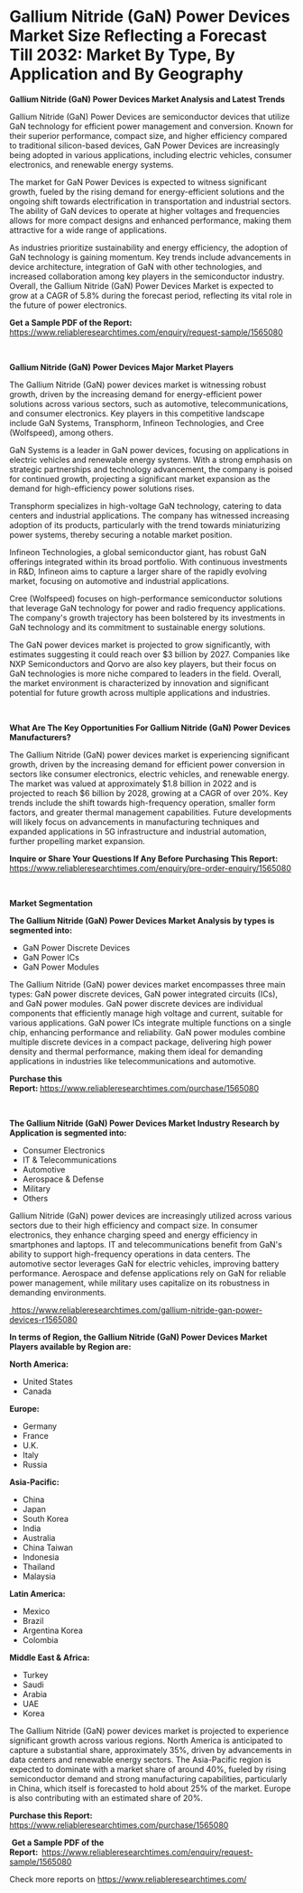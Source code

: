 <p><h1>Gallium Nitride (GaN) Power Devices Market Size Reflecting a Forecast Till 2032: Market By Type, By Application and By Geography</h1></p><p><strong>Gallium Nitride (GaN) Power Devices Market Analysis and Latest Trends</strong></p>
<p><p>Gallium Nitride (GaN) Power Devices are semiconductor devices that utilize GaN technology for efficient power management and conversion. Known for their superior performance, compact size, and higher efficiency compared to traditional silicon-based devices, GaN Power Devices are increasingly being adopted in various applications, including electric vehicles, consumer electronics, and renewable energy systems. </p><p>The market for GaN Power Devices is expected to witness significant growth, fueled by the rising demand for energy-efficient solutions and the ongoing shift towards electrification in transportation and industrial sectors. The ability of GaN devices to operate at higher voltages and frequencies allows for more compact designs and enhanced performance, making them attractive for a wide range of applications. </p><p>As industries prioritize sustainability and energy efficiency, the adoption of GaN technology is gaining momentum. Key trends include advancements in device architecture, integration of GaN with other technologies, and increased collaboration among key players in the semiconductor industry. Overall, the Gallium Nitride (GaN) Power Devices Market is expected to grow at a CAGR of 5.8% during the forecast period, reflecting its vital role in the future of power electronics.</p></p>
<p><strong>Get a Sample PDF of the Report:&nbsp;</strong> <a href="https://www.reliableresearchtimes.com/enquiry/request-sample/1565080?utm_campaign=1420&utm_medium=2&utm_source=Github&utm_content=ia&utm_term=06042025&utm_id=gallium-nitride-gan-power-devices">https://www.reliableresearchtimes.com/enquiry/request-sample/1565080</a></p>
<p>&nbsp;</p>
<p><strong>Gallium Nitride (GaN) Power Devices Major Market Players</strong></p>
<p><p>The Gallium Nitride (GaN) power devices market is witnessing robust growth, driven by the increasing demand for energy-efficient power solutions across various sectors, such as automotive, telecommunications, and consumer electronics. Key players in this competitive landscape include GaN Systems, Transphorm, Infineon Technologies, and Cree (Wolfspeed), among others.</p><p>GaN Systems is a leader in GaN power devices, focusing on applications in electric vehicles and renewable energy systems. With a strong emphasis on strategic partnerships and technology advancement, the company is poised for continued growth, projecting a significant market expansion as the demand for high-efficiency power solutions rises.</p><p>Transphorm specializes in high-voltage GaN technology, catering to data centers and industrial applications. The company has witnessed increasing adoption of its products, particularly with the trend towards miniaturizing power systems, thereby securing a notable market position. </p><p>Infineon Technologies, a global semiconductor giant, has robust GaN offerings integrated within its broad portfolio. With continuous investments in R&D, Infineon aims to capture a larger share of the rapidly evolving market, focusing on automotive and industrial applications.</p><p>Cree (Wolfspeed) focuses on high-performance semiconductor solutions that leverage GaN technology for power and radio frequency applications. The company's growth trajectory has been bolstered by its investments in GaN technology and its commitment to sustainable energy solutions.</p><p>The GaN power devices market is projected to grow significantly, with estimates suggesting it could reach over $3 billion by 2027. Companies like NXP Semiconductors and Qorvo are also key players, but their focus on GaN technologies is more niche compared to leaders in the field. Overall, the market environment is characterized by innovation and significant potential for future growth across multiple applications and industries.</p></p>
<p>&nbsp;</p>
<p><strong>What Are The Key Opportunities For Gallium Nitride (GaN) Power Devices Manufacturers?</strong></p>
<p><p>The Gallium Nitride (GaN) power devices market is experiencing significant growth, driven by the increasing demand for efficient power conversion in sectors like consumer electronics, electric vehicles, and renewable energy. The market was valued at approximately $1.8 billion in 2022 and is projected to reach $6 billion by 2028, growing at a CAGR of over 20%. Key trends include the shift towards high-frequency operation, smaller form factors, and greater thermal management capabilities. Future developments will likely focus on advancements in manufacturing techniques and expanded applications in 5G infrastructure and industrial automation, further propelling market expansion.</p></p>
<p><strong>Inquire or Share Your Questions If Any Before Purchasing This Report:</strong> <a href="https://www.reliableresearchtimes.com/enquiry/pre-order-enquiry/1565080?utm_campaign=1420&utm_medium=2&utm_source=Github&utm_content=ia&utm_term=06042025&utm_id=gallium-nitride-gan-power-devices">https://www.reliableresearchtimes.com/enquiry/pre-order-enquiry/1565080</a></p>
<p>&nbsp;</p>
<p><strong>Market Segmentation</strong></p>
<p><strong>The Gallium Nitride (GaN) Power Devices Market Analysis by types is segmented into:</strong></p>
<p><ul><li>GaN Power Discrete Devices</li><li>GaN Power ICs</li><li>GaN Power Modules</li></ul></p>
<p><p>The Gallium Nitride (GaN) power devices market encompasses three main types: GaN power discrete devices, GaN power integrated circuits (ICs), and GaN power modules. GaN power discrete devices are individual components that efficiently manage high voltage and current, suitable for various applications. GaN power ICs integrate multiple functions on a single chip, enhancing performance and reliability. GaN power modules combine multiple discrete devices in a compact package, delivering high power density and thermal performance, making them ideal for demanding applications in industries like telecommunications and automotive.</p></p>
<p><strong>Purchase this Report:&nbsp;</strong><a href="https://www.reliableresearchtimes.com/purchase/1565080?utm_campaign=1420&utm_medium=2&utm_source=Github&utm_content=ia&utm_term=06042025&utm_id=gallium-nitride-gan-power-devices">https://www.reliableresearchtimes.com/purchase/1565080</a></p>
<p>&nbsp;</p>
<p><strong>The Gallium Nitride (GaN) Power Devices Market Industry Research by Application is segmented into:</strong></p>
<p><ul><li>Consumer Electronics</li><li>IT & Telecommunications</li><li>Automotive</li><li>Aerospace & Defense</li><li>Military</li><li>Others</li></ul></p>
<p><p>Gallium Nitride (GaN) power devices are increasingly utilized across various sectors due to their high efficiency and compact size. In consumer electronics, they enhance charging speed and energy efficiency in smartphones and laptops. IT and telecommunications benefit from GaN's ability to support high-frequency operations in data centers. The automotive sector leverages GaN for electric vehicles, improving battery performance. Aerospace and defense applications rely on GaN for reliable power management, while military uses capitalize on its robustness in demanding environments.</p></p>
<p><a href="https://www.reliableresearchtimes.com/gallium-nitride-gan-power-devices-r1565080?utm_campaign=1420&utm_medium=2&utm_source=Github&utm_content=ia&utm_term=06042025&utm_id=gallium-nitride-gan-power-devices">&nbsp;https://www.reliableresearchtimes.com/gallium-nitride-gan-power-devices-r1565080</a></p>
<p><strong>In terms of Region, the Gallium Nitride (GaN) Power Devices Market Players available by Region are:</strong></p>
<p>
    <p> <strong> North America: </strong>
        <ul>
            <li>United States</li>
            <li>Canada</li>
        </ul>
        </p> 
    <p> <strong> Europe: </strong>
        <ul>
            <li>Germany</li>
            <li>France</li>
            <li>U.K.</li>
            <li>Italy</li>
            <li>Russia</li>
        </ul>
        </p> 
    <p> <strong> Asia-Pacific: </strong>
        <ul>
            <li>China</li>
            <li>Japan</li>
            <li>South Korea</li>
            <li>India</li>
            <li>Australia</li>
            <li>China Taiwan</li>
            <li>Indonesia</li>
            <li>Thailand</li>
            <li>Malaysia</li>
        </ul>
        </p> 
    <p> <strong> Latin America: </strong>
        <ul>
            <li>Mexico</li>
            <li>Brazil</li>
            <li>Argentina Korea</li>
            <li>Colombia</li>
        </ul>
        </p> 
    <p> <strong> Middle East & Africa: </strong>
        <ul>
            <li>Turkey</li>
            <li>Saudi</li>
            <li>Arabia</li>
            <li>UAE</li>
            <li>Korea</li>
        </ul>
    </p>
    </p>
<p><p>The Gallium Nitride (GaN) power devices market is projected to experience significant growth across various regions. North America is anticipated to capture a substantial share, approximately 35%, driven by advancements in data centers and renewable energy sectors. The Asia-Pacific region is expected to dominate with a market share of around 40%, fueled by rising semiconductor demand and strong manufacturing capabilities, particularly in China, which itself is forecasted to hold about 25% of the market. Europe is also contributing with an estimated share of 20%.</p></p>
<p><strong>Purchase this Report: </strong><a href="https://www.reliableresearchtimes.com/purchase/1565080?utm_campaign=1420&utm_medium=2&utm_source=Github&utm_content=ia&utm_term=06042025&utm_id=gallium-nitride-gan-power-devices">https://www.reliableresearchtimes.com/purchase/1565080</a></p>
<p>&nbsp;<strong>Get a Sample PDF of the Report:&nbsp;&nbsp;</strong><a href="https://www.reliableresearchtimes.com/enquiry/request-sample/1565080?utm_campaign=1420&utm_medium=2&utm_source=Github&utm_content=ia&utm_term=06042025&utm_id=gallium-nitride-gan-power-devices">https://www.reliableresearchtimes.com/enquiry/request-sample/1565080</a></p>
<p><strong></strong></p>
<p>Check more reports on <a href="https://www.reliableresearchtimes.com/?utm_campaign=1420&utm_medium=2&utm_source=Github&utm_content=ia&utm_term=06042025&utm_id=gallium-nitride-gan-power-devices">https://www.reliableresearchtimes.com/</a></p>